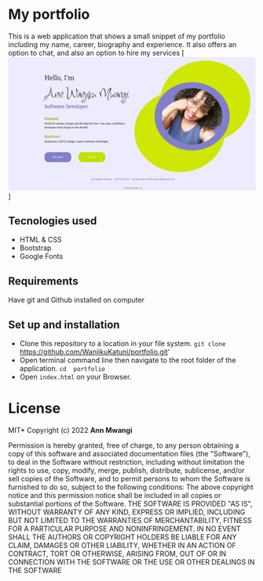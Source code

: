 # My portfolio
 This is a web application that shows a small snippet of my portfolio including my name, career, biography and experience. It also offers an option to chat, and also an option to hire my services
 [![image](./screenshot.png)]

## Tecnologies used
 - HTML & CSS
 - Bootstrap
 - Google Fonts

## Requirements
Have git and Github installed on computer

## Set up and installation
- Clone this repository to a location in your file system. `git clone `https://github.com/WanjikuKatuni/portfolio.git'
- Open terminal command line then navigate to the root folder of the application. `cd  portfolio`
- Open `index.html` on your Browser.

# License
MIT*
Copyright (c) 2022 **Ann Mwangi**

Permission is hereby granted, free of charge, to any person obtaining a copy of this software and associated documentation files (the "Software"), to deal in the Software without restriction, including without limitation the rights to use, copy, modify, merge, publish, distribute, sublicense, and/or sell copies of the Software, and to permit persons to whom the Software is furnished to do so, subject to the following conditions:
The above copyright notice and this permission notice shall be included in all copies or substantial portions of the Software.
THE SOFTWARE IS PROVIDED "AS IS", WITHOUT WARRANTY OF ANY KIND, EXPRESS OR IMPLIED, INCLUDING BUT NOT LIMITED TO THE WARRANTIES OF MERCHANTABILITY, FITNESS FOR A PARTICULAR PURPOSE AND NONINFRINGEMENT. IN NO EVENT SHALL THE AUTHORS OR COPYRIGHT HOLDERS BE LIABLE FOR ANY CLAIM, DAMAGES OR OTHER LIABILITY, WHETHER IN AN ACTION OF CONTRACT, TORT OR OTHERWISE, ARISING FROM, OUT OF OR IN CONNECTION WITH THE SOFTWARE OR THE USE OR OTHER DEALINGS IN THE SOFTWARE
